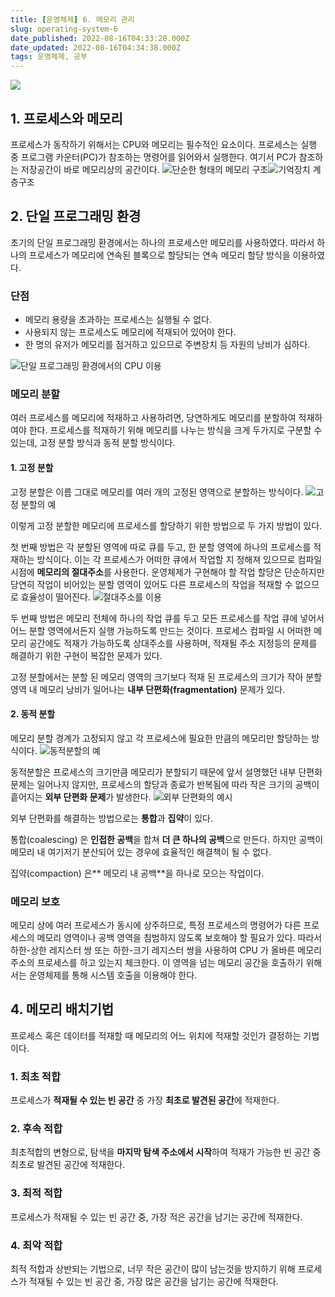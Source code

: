 ```yaml
---
title: [운영체제] 6. 메모리 관리
slug: operating-system-6
date_published: 2022-08-16T04:33:28.000Z
date_updated: 2022-08-16T04:34:38.000Z
tags: 운영체제, 공부
---
```


![](__GHOST_URL__/content/images/2022/08/image-6.png)
## 1. 프로세스와 메모리

프로세스가 동작하기 위해서는 CPU와 메모리는 필수적인 요소이다. 프로세스는 실행 중 프로그램 카운터(PC)가 참조하는 명령어를 읽어와서 실행한다. 여기서 PC가 참조하는 저장공간이 바로 메모리상의 공간이다.
![](__GHOST_URL__/content/images/2022/08/image-7.png)단순한 형태의 메모리 구조![](__GHOST_URL__/content/images/2022/08/image-8.png)기억장치 계층구조
## 2. 단일 프로그래밍 환경

초기의 단일 프로그래밍 환경에서는 하나의 프로세스만 메모리를 사용하였다. 따라서 하나의 프로세스가 메모리에 연속된 블록으로 할당되는 연속 메모리 할당 방식을 이용하였다.

### 단점

- 메모리 용량을 초과하는 프로세스는 실행될 수 없다.
- 사용되지 않는 프로세스도 메모리에 적재되어 있어야 한다.
- 한 명의 유저가 메모리를 점거하고 있으므로 주변장치 등 자원의 낭비가 심하다.

![](https://blog.kakaocdn.net/dn/NSofa/btrC6fstGUy/8pP5tObNi1rbaAgwLL3K7k/img.png)단일 프로그래밍 환경에서의 CPU 이용
### 메모리 분할

여러 프로세스를 메모리에 적재하고 사용하려면, 당연하게도 메모리를 분할하여 적재하여야 한다. 프로세스를 적재하기 위해 메모리를 나누는 방식을 크게 두가지로 구분할 수 있는데, 고정 분할 방식과 동적 분할 방식이다.

#### 1. 고정 분할

고정 분할은 이름 그대로 메모리를 여러 개의 고정된 영역으로 분할하는 방식이다.
![](https://blog.kakaocdn.net/dn/YuMzd/btrC7zjI2SF/p29MmMPr3qRPa6pz4Sgb9k/img.png)고정 분할의 예

이렇게 고정 분할한 메모리에 프로세스를 할당하기 위한 방법으로 두 가지 방법이 있다.

첫 번째 방법은 각 분할된 영역에 따로 큐를 두고, 한 분할 영역에 하나의 프로세스를 적재하는 방식이다. 이는 각 프로세스가 어떠한 큐에서 작업할 지 정해져 있으므로 컴파일 시점에 **메모리의 절대주소**를 사용한다. 운영체제가 구현해야 할 작업 할당은 단순하지만 당연히 작업이 비어있는 분할 영역이 있어도 다른 프로세스의 작업을 적재할 수 없으므로 효율성이 떨어진다.
![](https://blog.kakaocdn.net/dn/bjdZ4d/btrC7JGohBz/ZLLEIbLYoPusHhtnAffo01/img.png)절대주소를 이용

두 번째 방법은 메모리 전체에 하나의 작업 큐를 두고 모든 프로세스를 작업 큐에 넣어서 어느 분할 영역에서든지 실행 가능하도록 만드는 것이다. 프로세스 컴파일 시 어떠한 메모리 공간에도 적재가 가능하도록 상대주소를 사용하며, 적재될 주소 지정등의 문제를 해결하기 위한 구현이 복잡한 문제가 있다.

고정 분할에서는 분할 된 메모리 영역의 크기보다 적재 된 프로세스의 크기가 작아 분할 영역 내 메모리 낭비가 일어나는 **내부 단편화(fragmentation)** 문제가 있다.

#### 2. 동적 분할

메모리 분할 경계가 고정되지 않고 각 프로세스에 필요한 만큼의 메모리만 할당하는 방식이다.
![](https://blog.kakaocdn.net/dn/bZfdnp/btrC6fMQHAO/eFVussfz1I0MiU6yM0k1Q0/img.png)동적분할의 예

동적분할은 프로세스의 크기만큼 메모리가 분할되기 때문에 앞서 설명했던 내부 단편화 문제는 일어나지 않지만, 프로세스의 할당과 종료가 반복됨에 따라 작은 크기의 공백이 흩어지는 **외부 단편화 문제**가 발생한다.
![](https://blog.kakaocdn.net/dn/bdGBZF/btrC4gTeQCD/J2VDKMycUjGRcuHQV0KHQ0/img.png)외부 단편화의 예시

외부 단편화를 해결하는 방법으로는 **통합**과 **집약**이 있다.

통합(coalescing) 은 **인접한 공백**을 합쳐 **더 큰 하나의 공백**으로 만든다. 하지만 공백이 메모리 내 여기저기 분산되어 있는 경우에 효율적인 해결책이 될 수 없다.

집약(compaction) 은** 메모리 내 공백**을 하나로 모으는 작업이다.

### 메모리 보호

메모리 상에 여러 프로세스가 동시에 상주하므로, 특정 프로세스의 명령어가 다른 프로세스의 메모리 영역이나 공백 영역을 침범하지 않도록 보호해야 할 필요가 있다. 따라서 하한-상한 레지스터 쌍 또는 하한-크기 레지스터 쌍을 사용하여 CPU 가 올바른 메모리 주소의 프로세스를 하고 있는지 체크한다. 이 영역을 넘는 메모리 공간을 호출하기 위해서는 운영체제를 통해 시스템 호출을 이용해야 한다.

## 4. 메모리 배치기법

프로세스 혹은 데이터를 적재할 때 메모리의 어느 위치에 적재할 것인가 결정하는 기법이다.

### 1. 최초 적합

프로세스가 **적재될 수 있는 빈 공간** 중 가장 **최초로 발견된 공간**에 적재한다.

### 2. 후속 적합

최초적합의 변형으로, 탐색을 **마지막 탐색 주소에서 시작**하여 적재가 가능한 빈 공간 중 최초로 발견된 공간에 적재한다.

### 3. 최적 적합

프로세스가 적재될 수 있는 빈 공간 중, 가장 적은 공간을 남기는 공간에 적재한다.

### 4. 최악 적합

최적 적합과 상반되는 기법으로, 너무 작은 공간이 많이 남는것을 방지하기 위해 프로세스가 적재될 수 있는 빈 공간 중, 가장 많은 공간을 남기는 공간에 적재한다.
